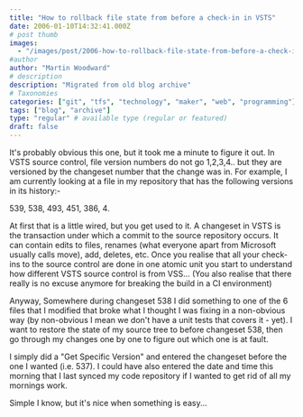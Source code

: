 ```yaml
---
title: "How to rollback file state from before a check-in in VSTS"
date: 2006-01-10T14:32:41.000Z
# post thumb
images:
  - "/images/post/2006-how-to-rollback-file-state-from-before-a-check-in-in-vsts.jpg"
#author
author: "Martin Woodward"
# description
description: "Migrated from old blog archive"
# Taxonomies
categories: ["git", "tfs", "technology", "maker", "web", "programming"]
tags: ["blog", "archive"]
type: "regular" # available type (regular or featured)
draft: false
---
```


It's probably obvious this one, but it took me a minute to figure it out. In VSTS source control, file version numbers do not go 1,2,3,4.. but they are versioned by the changeset number that the change was in. For example, I am currently looking at a file in my repository that has the following versions in its history:-

539, 538, 493, 451, 386, 4.

At first that is a little wired, but you get used to it. A changeset in VSTS is the transaction under which a commit to the source repository occurs. It can contain edits to files, renames (what everyone apart from Microsoft usually calls move), add, deletes, etc. Once you realise that all your check-ins to the source control are done in one atomic unit you start to understand how different VSTS source control is from VSS... (You also realise that there really is no excuse anymore for breaking the build in a CI environment)

Anyway, Somewhere during changeset 538 I did something to one of the 6 files that I modified that broke what I thought I was fixing in a non-obvious way (by non-obvious I mean we don't have a unit tests that covers it - yet). I want to restore the state of my source tree to before changeset 538, then go through my changes one by one to figure out which one is at fault.

I simply did a "Get Specific Version" and entered the changeset before the one I wanted (i.e. 537). I could have also entered the date and time this morning that I last synced my code repository if I wanted to get rid of all my mornings work.

Simple I know, but it's nice when something is easy...

